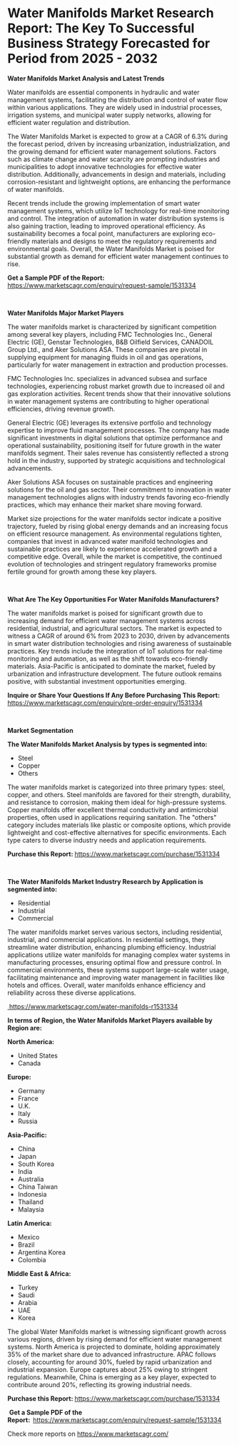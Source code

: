 <p><h1>Water Manifolds Market Research Report: The Key To Successful Business Strategy Forecasted for Period from 2025 - 2032</h1></p><p><strong>Water Manifolds Market Analysis and Latest Trends</strong></p>
<p><p>Water manifolds are essential components in hydraulic and water management systems, facilitating the distribution and control of water flow within various applications. They are widely used in industrial processes, irrigation systems, and municipal water supply networks, allowing for efficient water regulation and distribution.</p><p>The Water Manifolds Market is expected to grow at a CAGR of 6.3% during the forecast period, driven by increasing urbanization, industrialization, and the growing demand for efficient water management solutions. Factors such as climate change and water scarcity are prompting industries and municipalities to adopt innovative technologies for effective water distribution. Additionally, advancements in design and materials, including corrosion-resistant and lightweight options, are enhancing the performance of water manifolds.</p><p>Recent trends include the growing implementation of smart water management systems, which utilize IoT technology for real-time monitoring and control. The integration of automation in water distribution systems is also gaining traction, leading to improved operational efficiency. As sustainability becomes a focal point, manufacturers are exploring eco-friendly materials and designs to meet the regulatory requirements and environmental goals. Overall, the Water Manifolds Market is poised for substantial growth as demand for efficient water management continues to rise.</p></p>
<p><strong>Get a Sample PDF of the Report:&nbsp;</strong> <a href="https://www.marketscagr.com/enquiry/request-sample/1531334?utm_campaign=2208&utm_medium=2&utm_source=Github&utm_content=ia&utm_term=18022025&utm_id=water-manifolds">https://www.marketscagr.com/enquiry/request-sample/1531334</a></p>
<p>&nbsp;</p>
<p><strong>Water Manifolds Major Market Players</strong></p>
<p><p>The water manifolds market is characterized by significant competition among several key players, including FMC Technologies Inc., General Electric (GE), Genstar Technologies, B&B Oilfield Services, CANADOIL Group Ltd., and Aker Solutions ASA. These companies are pivotal in supplying equipment for managing fluids in oil and gas operations, particularly for water management in extraction and production processes.</p><p>FMC Technologies Inc. specializes in advanced subsea and surface technologies, experiencing robust market growth due to increased oil and gas exploration activities. Recent trends show that their innovative solutions in water management systems are contributing to higher operational efficiencies, driving revenue growth.</p><p>General Electric (GE) leverages its extensive portfolio and technology expertise to improve fluid management processes. The company has made significant investments in digital solutions that optimize performance and operational sustainability, positioning itself for future growth in the water manifolds segment. Their sales revenue has consistently reflected a strong hold in the industry, supported by strategic acquisitions and technological advancements.</p><p>Aker Solutions ASA focuses on sustainable practices and engineering solutions for the oil and gas sector. Their commitment to innovation in water management technologies aligns with industry trends favoring eco-friendly practices, which may enhance their market share moving forward.</p><p>Market size projections for the water manifolds sector indicate a positive trajectory, fueled by rising global energy demands and an increasing focus on efficient resource management. As environmental regulations tighten, companies that invest in advanced water manifold technologies and sustainable practices are likely to experience accelerated growth and a competitive edge. Overall, while the market is competitive, the continued evolution of technologies and stringent regulatory frameworks promise fertile ground for growth among these key players.</p></p>
<p>&nbsp;</p>
<p><strong>What Are The Key Opportunities For Water Manifolds Manufacturers?</strong></p>
<p><p>The water manifolds market is poised for significant growth due to increasing demand for efficient water management systems across residential, industrial, and agricultural sectors. The market is expected to witness a CAGR of around 6% from 2023 to 2030, driven by advancements in smart water distribution technologies and rising awareness of sustainable practices. Key trends include the integration of IoT solutions for real-time monitoring and automation, as well as the shift towards eco-friendly materials. Asia-Pacific is anticipated to dominate the market, fueled by urbanization and infrastructure development. The future outlook remains positive, with substantial investment opportunities emerging.</p></p>
<p><strong>Inquire or Share Your Questions If Any Before Purchasing This Report:</strong> <a href="https://www.marketscagr.com/enquiry/pre-order-enquiry/1531334?utm_campaign=2208&utm_medium=2&utm_source=Github&utm_content=ia&utm_term=18022025&utm_id=water-manifolds">https://www.marketscagr.com/enquiry/pre-order-enquiry/1531334</a></p>
<p>&nbsp;</p>
<p><strong>Market Segmentation</strong></p>
<p><strong>The Water Manifolds Market Analysis by types is segmented into:</strong></p>
<p><ul><li>Steel</li><li>Copper</li><li>Others</li></ul></p>
<p><p>The water manifolds market is categorized into three primary types: steel, copper, and others. Steel manifolds are favored for their strength, durability, and resistance to corrosion, making them ideal for high-pressure systems. Copper manifolds offer excellent thermal conductivity and antimicrobial properties, often used in applications requiring sanitation. The "others" category includes materials like plastic or composite options, which provide lightweight and cost-effective alternatives for specific environments. Each type caters to diverse industry needs and application requirements.</p></p>
<p><strong>Purchase this Report:&nbsp;</strong><a href="https://www.marketscagr.com/purchase/1531334?utm_campaign=2208&utm_medium=2&utm_source=Github&utm_content=ia&utm_term=18022025&utm_id=water-manifolds">https://www.marketscagr.com/purchase/1531334</a></p>
<p>&nbsp;</p>
<p><strong>The Water Manifolds Market Industry Research by Application is segmented into:</strong></p>
<p><ul><li>Residential</li><li>Industrial</li><li>Commercial</li></ul></p>
<p><p>The water manifolds market serves various sectors, including residential, industrial, and commercial applications. In residential settings, they streamline water distribution, enhancing plumbing efficiency. Industrial applications utilize water manifolds for managing complex water systems in manufacturing processes, ensuring optimal flow and pressure control. In commercial environments, these systems support large-scale water usage, facilitating maintenance and improving water management in facilities like hotels and offices. Overall, water manifolds enhance efficiency and reliability across these diverse applications.</p></p>
<p><a href="https://www.marketscagr.com/water-manifolds-r1531334?utm_campaign=2208&utm_medium=2&utm_source=Github&utm_content=ia&utm_term=18022025&utm_id=water-manifolds">&nbsp;https://www.marketscagr.com/water-manifolds-r1531334</a></p>
<p><strong>In terms of Region, the Water Manifolds Market Players available by Region are:</strong></p>
<p>
    <p> <strong> North America: </strong>
        <ul>
            <li>United States</li>
            <li>Canada</li>
        </ul>
        </p> 
    <p> <strong> Europe: </strong>
        <ul>
            <li>Germany</li>
            <li>France</li>
            <li>U.K.</li>
            <li>Italy</li>
            <li>Russia</li>
        </ul>
        </p> 
    <p> <strong> Asia-Pacific: </strong>
        <ul>
            <li>China</li>
            <li>Japan</li>
            <li>South Korea</li>
            <li>India</li>
            <li>Australia</li>
            <li>China Taiwan</li>
            <li>Indonesia</li>
            <li>Thailand</li>
            <li>Malaysia</li>
        </ul>
        </p> 
    <p> <strong> Latin America: </strong>
        <ul>
            <li>Mexico</li>
            <li>Brazil</li>
            <li>Argentina Korea</li>
            <li>Colombia</li>
        </ul>
        </p> 
    <p> <strong> Middle East & Africa: </strong>
        <ul>
            <li>Turkey</li>
            <li>Saudi</li>
            <li>Arabia</li>
            <li>UAE</li>
            <li>Korea</li>
        </ul>
    </p>
    </p>
<p><p>The global Water Manifolds market is witnessing significant growth across various regions, driven by rising demand for efficient water management systems. North America is projected to dominate, holding approximately 35% of the market share due to advanced infrastructure. APAC follows closely, accounting for around 30%, fueled by rapid urbanization and industrial expansion. Europe captures about 25% owing to stringent regulations. Meanwhile, China is emerging as a key player, expected to contribute around 20%, reflecting its growing industrial needs.</p></p>
<p><strong>Purchase this Report: </strong><a href="https://www.marketscagr.com/purchase/1531334?utm_campaign=2208&utm_medium=2&utm_source=Github&utm_content=ia&utm_term=18022025&utm_id=water-manifolds">https://www.marketscagr.com/purchase/1531334</a></p>
<p>&nbsp;<strong>Get a Sample PDF of the Report:&nbsp;&nbsp;</strong><a href="https://www.marketscagr.com/enquiry/request-sample/1531334?utm_campaign=2208&utm_medium=2&utm_source=Github&utm_content=ia&utm_term=18022025&utm_id=water-manifolds">https://www.marketscagr.com/enquiry/request-sample/1531334</a></p>
<p><strong></strong></p>
<p>Check more reports on <a href="https://www.marketscagr.com/?utm_campaign=2208&utm_medium=2&utm_source=Github&utm_content=ia&utm_term=18022025&utm_id=water-manifolds">https://www.marketscagr.com/</a></p>